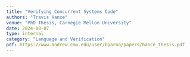 ```yaml
---
title: "Verifying Concurrent Systems Code"
authors: "Travis Hance"
venue: "PhD Thesis, Carnegie Mellon University"
date: 2024-08-07
type: internal
category: "Language and Verification"
pdf: https://www.andrew.cmu.edu/user/bparno/papers/hance_thesis.pdf
---
```


